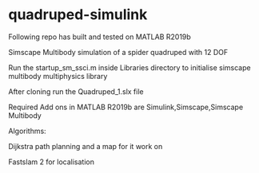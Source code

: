 # quadruped-simulink

Following repo has built and tested on MATLAB R2019b

Simscape Multibody simulation of a spider quadruped with 12 DOF

Run the startup_sm_ssci.m inside Libraries directory to initialise simscape multibody multiphysics library

After cloning run the Quadruped_1.slx file

Required Add ons in MATLAB R2019b are Simulink,Simscape,Simscape Multibody

Algorithms:

Dijkstra path planning and a map for it work on

Fastslam 2 for localisation